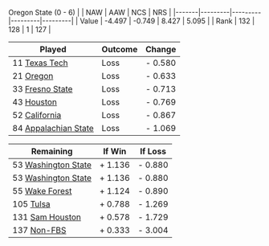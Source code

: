 Oregon State (0 - 6)
|       |   NAW   |   AAW   |   NCS   |   NRS   |
|-------|---------|---------|---------|---------|
| Value |  -4.497 |  -0.749 |   8.427 |   5.095 |
| Rank  |     132 |     128 |       1 |     127 |

| Played                    | Outcome    |  Change  |
|---------------------------|------------|----------|
|  11 [Texas Tech            ](TexasTech.md)| Loss       | -  0.580 |
|  21 [Oregon                ](Oregon.md)| Loss       | -  0.633 |
|  33 [Fresno State          ](FresnoState.md)| Loss       | -  0.713 |
|  43 [Houston               ](Houston.md)| Loss       | -  0.769 |
|  52 [California            ](California.md)| Loss       | -  0.867 |
|  84 [Appalachian State     ](AppalachianState.md)| Loss       | -  1.069 |

| Remaining                 |  If Win  |  If Loss |
|---------------------------|----------|----------|
|  53 [Washington State      ](WashingtonState.md)| +  1.136 | -  0.880 |
|  53 [Washington State      ](WashingtonState.md)| +  1.136 | -  0.880 |
|  55 [Wake Forest           ](WakeForest.md)| +  1.124 | -  0.890 |
| 105 [Tulsa                 ](Tulsa.md)| +  0.788 | -  1.269 |
| 131 [Sam Houston           ](SamHouston.md)| +  0.578 | -  1.729 |
| 137 [Non-FBS               ](NonFBS.md)| +  0.333 | -  3.004 |

